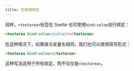 ```yaml
---
title: 文本域绑定
---
```


同样，`<textarea>`标签在 Svelte 也可使用`bind:value`进行绑定：

```html
<textarea bind:value={value}></textarea>
```

在这种情况下，如果值与变量名相同，我们也可以使用简写形式：

```html
<textarea bind:value></textarea>
```

这种写法适用于所有绑定，而不仅仅是`<textarea>`。